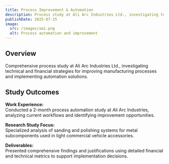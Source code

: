 ```yaml
---
title: Process Improvement & Automation
description: Process study at Ali Arc Industries Ltd., investigating technical and financial strategies for improving their manufacturing processes.
publishDate: 2025-07-15
image:
  src: /images/aai.png
  alt: Process automation and improvement
---
```


## Overview

Comprehensive process study at Ali Arc Industries Ltd., investigating technical and financial strategies for improving manufacturing processes and implementing automation solutions.

## Study Outcomes

**Work Experience:**  
Conducted a 2-month process automation study at Ali Arc Industries, analyzing current workflows and identifying improvement opportunities.

**Research Study Focus:**  
Specialized analysis of sanding and polishing systems for metal subcomponents used in light commercial vehicle accessories.

**Deliverables:**  
Presented comprehensive findings and justifications using detailed financial and technical metrics to support implementation decisions.